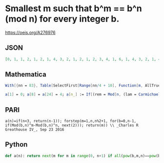 # Smallest m such that b^m \=\= b^n \(mod n\) for every integer b\.
https://oeis.org/A276976
## JSON
```JSON
[0, 1, 1, 2, 1, 2, 1, 4, 3, 2, 1, 2, 1, 2, 3, 4, 1, 6, 1, 4, 3, 2, 1, 4, 5, 2, 9, 4, 1, 2, 1, 8, 3, 2, 11, 6, 1, 2, 3, 4, 1, 6, 1, 4, 9, 2, 1, 4, 7, 10, 3, 4, 1, 18, 15, 8, 3, 2, 1, 4, 1, 2, 3, 16, 5, 6, 1, 4, 3, 10, 1, 6, 1, 2, 15, 4, 17, 6, 1, 4, 27, 2, 1]
```
## Mathematica
```Mathematica
With[{nn = 83}, Table[SelectFirst[Range[nn/4 + 10], Function[m, AllTrue[Range[2, n - 1], PowerMod[#, m , n] == PowerMod[#, n , n] &]]] - Boole[n == 1], {n, nn}]] (* _Michael De Vlieger_, Aug 15 2017 *)
```
```Mathematica
a[1] = 0; a[8] = a[24] = 4; a[n_] := If[(rem = Mod[n, (lam = CarmichaelLambda[n])]) >= Max @@ Last /@ FactorInteger[n], rem, rem + lam]; Array[a, 100] (* _Amiram Eldar_, Nov 30 2019 *)
```
## PARI
```PARI
a(n)=if(n<3, return(n-1)); forstep(m=1,n,n%2+1, for(b=0,n-1, if(Mod(b,n)^m-Mod(b,n)^n, next(2))); return(m)) \\ _Charles R Greathouse IV_, Sep 23 2016
```
## Python
```Python
def a(n): return next(m for m in range(0, n+1) if all(pow(b,m,n)==pow(b,n,n) for b in range(1, 2*n+1))) # _Nicholas Stefan Georgescu_, Jun 03 2022
```
